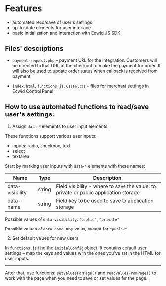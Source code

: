 # Features

- automated read/save of user's settings
- up-to-date elements for user interface
- basic initialization and interaction with Ecwid JS SDK

## Files' descriptions

- `payment-request.php` – payment URL for the integration. Customers will be directed to that URL at the checkout to make the payment for order. It will also be used to update order status when callback is received from payment

- `index.html`, `functions.js`, `CssFw.css` – files for merchant settings in Ecwid Control Panel

## How to use automated functions to read/save user's settings: 

1) Assign `data-*` elements to user input elements

These functions support various user inputs: 

- inputs: radio, checkbox, text
- select
- textarea

Start by marking user inputs with `data-*` elements with these names: 

Name | Type | Description 
---- | ---- | -----------
data-visibility | string | Field visibility - where to save the value: to private or public application storage
data-name | string | Field key to be used to save to application storage


Possible values of `data-visibility`: `"public"`, `"private"`

Possible values of `data-name`: any value, except for `"public"`

2) Set default values for new users

In `functions.js` find the `initialConfig` object. It contains default user settings – map the keys and values with the ones you've set in the HTML for user inputs. 

-------

After that, use functions: `setValuesForPage()` and `readValuesFromPage()` to work with the page when you need to save or set values for the page.
